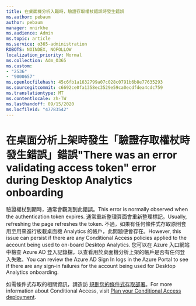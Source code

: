 ```yaml
---
title: 在桌面機分析入職時，驗證存取權杖錯誤時發生錯誤
ms.author: pebaum
author: pebaum
manager: mnirkhe
ms.audience: Admin
ms.topic: article
ms.service: o365-administration
ROBOTS: NOINDEX, NOFOLLOW
localization_priority: Normal
ms.collection: Adm_O365
ms.custom:
- "2536"
- "9000657"
ms.openlocfilehash: 45c6fb1a1632799a07c028c0791b6b8e77635293
ms.sourcegitcommit: c6692ce0fa1358ec3529e59ca0ecdfdea4cdc759
ms.translationtype: MT
ms.contentlocale: zh-TW
ms.lasthandoff: 09/15/2020
ms.locfileid: "47783542"
---
```

# <a name="there-was-an-error-validating-access-token-error-during-desktop-analytics-onboarding"></a><span data-ttu-id="6cf12-102">在桌面分析上架時發生「驗證存取權杖時發生錯誤」錯誤</span><span class="sxs-lookup"><span data-stu-id="6cf12-102">"There was an error validating access token" error during Desktop Analytics onboarding</span></span>

<span data-ttu-id="6cf12-103">驗證權杖到期時，通常會觀測到此錯誤。</span><span class="sxs-lookup"><span data-stu-id="6cf12-103">This error is normally observed when the authentication token expires.</span></span> <span data-ttu-id="6cf12-104">通常重新整理頁面會重新整理標記。</span><span class="sxs-lookup"><span data-stu-id="6cf12-104">Usually, refreshing the page refreshes the token.</span></span> <span data-ttu-id="6cf12-105">不過，如果有任何條件式存取原則套用至用來進行板載桌面機 Analytics 的帳戶，此問題便會存在。</span><span class="sxs-lookup"><span data-stu-id="6cf12-105">However, this issue can persist if there are any Conditional Access policies applied to the account being used to on-board Desktop Analytics.</span></span> <span data-ttu-id="6cf12-106">您可以在 Azure 入口網站中檢查 Azure AD 登入記錄檔，以查看用於桌面機分析上架的帳戶是否有任何登入失敗。</span><span class="sxs-lookup"><span data-stu-id="6cf12-106">You can review the Azure AD Sign In logs in the Azure Portal to see if there are any sign-in failures for the account being used for Desktop Analytics onboarding.</span></span>

<span data-ttu-id="6cf12-107">如需條件式存取的相關資訊，請造訪 [規劃您的條件式存取部署](https://docs.microsoft.com/azure/active-directory/conditional-access/plan-conditional-access)。</span><span class="sxs-lookup"><span data-stu-id="6cf12-107">For more information about Conditional Access, visit [Plan your Conditional Access deployment](https://docs.microsoft.com/azure/active-directory/conditional-access/plan-conditional-access).</span></span>